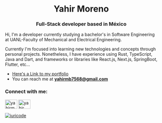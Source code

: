 <h1 align="center">Yahir Moreno</h1>
<h3 align="center">Full-Stack developer based in México</h3>
<p>Hi, I'm a developer currently studying a bachelor's in Software Engineering at UANL-Faculty of Mechanical and Electrical Engineering.</p>
<p>Currently I'm focused into learning new technologies and concepts through personal projects. Nonetheless, I have experience using Rust, TypeScript, Java and Dart, and frameworks or libraries like React.js, Next.js, SpringBoot, Flutter, etc...</p>

- [Here's a Link to my portfolio](http://yahir.vercel.app/)
- You can reach me at **yahirmb7568@gmail.com**

<h3 align="left">Connect with me:</h3>
<p align="left">
<a href="https://linkedin.com/in/yahirmb" target="blank"><img align="center" src="https://raw.githubusercontent.com/rahuldkjain/github-profile-readme-generator/master/src/images/icons/Social/linked-in-alt.svg" alt="yahirmb" height="30" width="40" /></a>
<a href="https://fb.com/yahir moreno barajas" target="blank"><img align="center" src="https://raw.githubusercontent.com/rahuldkjain/github-profile-readme-generator/master/src/images/icons/Social/facebook.svg" alt="yahir moreno barajas" height="30" width="40" /></a>
</p>

[![iuricode](https://github-readme-stats.vercel.app/api/top-langs/?username=barajasy&hide=html,css&layout=compact&theme=default)](https://github.com/anuraghazra/github-readme-stats)
